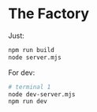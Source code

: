 # The Factory

Just:

```bash
npm run build
node server.mjs
```

For dev:
```bash
# terminal 1
node dev-server.mjs
npm run dev
```
